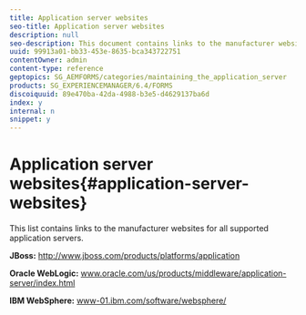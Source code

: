 ```yaml
---
title: Application server websites
seo-title: Application server websites
description: null
seo-description: This document contains links to the manufacturer websites for all supported application servers.
uuid: 99913a01-bb33-453e-8635-bca343722751
contentOwner: admin
content-type: reference
geptopics: SG_AEMFORMS/categories/maintaining_the_application_server
products: SG_EXPERIENCEMANAGER/6.4/FORMS
discoiquuid: 89e470ba-42da-4988-b3e5-d4629137ba6d
index: y
internal: n
snippet: y
---
```


# Application server websites{#application-server-websites}

This list contains links to the manufacturer websites for all supported application servers.

**JBoss:** http://www.jboss.com/products/platforms/application

**Oracle WebLogic:** www.oracle.com/us/products/middleware/application-server/index.html

**IBM WebSphere:** www-01.ibm.com/software/websphere/
